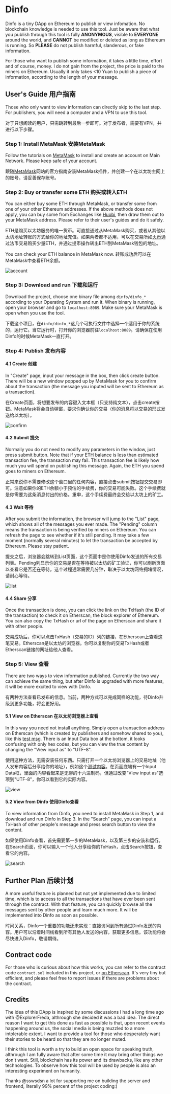 # Dinfo

Dinfo is a tiny DApp on Ethereum to publish or view infomation. No blockchain knowledge is needed to use this tool. Just be aware that what you publish through this tool is fully **ANONYMOUS**, visible to **EVERYONE** around the world, and **CANNOT** be modified or deleted as long as Ethereum is running. So **PLEASE** do not publish harmful, slanderous, or fake information.

For those who want to publish some information, it takes a little time, effort and of course, money. I do not gain from the project, the price is paid to the miners on Ethereum. Usually it only takes <10 Yuan to publish a piece of information, according to the length of your message.


## User's Guide 用户指南

Those who only want to view information can directly skip to the last step. For publishers, you will need a computer and a VPN to use this tool.

对于只想阅读的用户，只需跳转到最后一步即可。对于发布者，需要有VPN，并进行以下步骤。

### Step 1: Install MetaMask 安装MetaMask

Follow the tutorials on [MetaMask](https://metamask.io) to install and create an account on Main Network. Please keep safe of your account.

跟随[MetaMask](https://metamask.io)网站的官方指南安装MetaMask插件，并创建一个在以太坊主网上的账号。请妥善保存账号。


### Step 2: Buy or transfer some ETH 购买或转入ETH


You can either buy some ETH through MetaMask, or transfer some from one of your other Ethereum addresses. If the above methods does not apply, you can buy some from Exchanges like [Huobi](https://huobi.pro), then draw them out to your MetaMask address. Please refer to their user's guides and do it safely.

ETH是购买以太坊服务的唯一货币。可直接通过从MetaMask购买，或者从其他以太坊地址转账的方式给你的地址充值。如果两者都不适用，可以在交易所如[火币](https://huobi.pro)通过法币交易购买少量ETH，并通过提币操作转出ETH到MetaMask钱包的地址。

You can check your ETH balance in MetaMask now. 转账成功后可以在MetaMask中查看ETH余额。

![account](screenshots/account.png)

### Step 3: Download and run 下载和运行

Download the project, choose one binary file among `dinfo/dinfo_*`  according to your Operating System and run it. When binary is running, open your browser and go to `localhost:8089`. Make sure your MetaMask is open when you use the tool.

下载这个项目，在`dinfo/dinfo_*`这几个可执行文件中选择一个适用于你的系统的，运行它。当它运行时，打开你的浏览器前往`localhost:8089`。请确保在使用Dinfo的时候MetaMask一直打开。

### Step 4: Publish 发布内容


#### 4.1 Create 创建

In "Create" page, input your message in the box, then click create button. There will be a new window popped up by MetaMask for you to confirm about the transaction (the message you inputed will be sent to Ethereum as a transaction).

在Create页面，将想要发布的内容键入文本框（只支持纯文本），点击create按钮。MetaMask将会自动弹窗，要求你确认你的交易（你的消息将以交易的形式发送给以太坊）。

![confirm](screenshots/tx.png)

#### 4.2 Submit 提交

Normally you do not need to modify any parameters in the window, just press submit button. Note that if your ETH balance is less than estimated transaction fee, the transaction may fail. This transaction fee is likely how much you will spend on publishing this message. Again, the ETH you spend goes to miners on Ethereum.

正常来说你不需要修改这个窗口里的任何内容，直接点击submit按钮提交交易即可。注意如果你的ETH余额小于预估的手续费，你的交易可能失败。这个手续费就是你需要为这条消息付出的价格。重申，这个手续费最终会交给以太坊上的矿工。

#### 4.3 Wait 等待

After you submit the information, the browser will jump to the "List" page, which shows all of the messages you ever made. The "Pending" column means the transaction is being verified by miners on Ethereum. You can refresh the page to see whether if it's still pending. It may take a few moment (normally several minutes) to let the transaction be accepted by Ethereum. Please stay patient.

提交之后，浏览器会跳转到List页面，这个页面中是你使用Dinfo发送的所有交易列表。Pending列显示你的交易是否在等待被以太坊的矿工验证，你可以刷新页面以查看它是否还在等待。这个过程通常需要几分钟，取决于以太坊网络拥堵情况，请耐心等待。

![list](screenshots/list.jpeg)

#### 4.4 Share 分享

Once the transaction is done, you can click the link on the TxHash (the ID of the transaction) to check it on Etherscan, the block explorer of Ethereum. You can also copy the TxHash or url of the page on Etherscan and share it with other people. 

交易成功后，你可以点击TxHash（交易的ID）列的链接，在Etherscan上查看这笔交易。Etherscan是以太坊的浏览器。你可以复制你的交易TxHash或者Etherscan链接的网址给他人查看。

### Step 5: View 查看

There are two ways to view information published. Currently the two way can achieve the same thing, but after Dinfo is upgraded with more features, it will be more excited to view with Dinfo.

有两种方法查看已发布的信息。当前，两种方式可以完成同样的功能，待Dinfo升级到更多功能，将会更好用。

#### 5.1 View on Etherscan 在以太坊浏览器上查看

In this way you need not install anything. Simply open a transaction address on Etherscan (which is created by publishers and somehow shared to you), like this [test msg](https://etherscan.io/tx/0xcd54e3f3ef31fa94114a19963303d7f9a92a45f5ccda8120b97b1908f5d0cf4c). There is an Input Data box at the bottom, it looks confusing with only hex codes, but you can view the true content by changing the "View input as" to "UTF-8".

使用这种方法，无需安装任何东西。只需打开一个以太坊浏览器上的交易地址（他人发布内容后分享给你的地址），例如这个[测试内容](https://etherscan.io/tx/0xcd54e3f3ef31fa94114a19963303d7f9a92a45f5ccda8120b97b1908f5d0cf4c)。在页面底端有一个Input Data框，里面的内容看起来是无聊的十六进制码，但通过改变"View input as"选项到"UTF-8"，你可以看到它的实际内容。


![view](screenshots/view.png)


#### 5.2 View from Dinfo 使用Dinfo查看

To view information from Dinfo, you need to install MetaMask in Step 1, and download and run Dinfo in Step 3. In the "Search" page, you can input a TxHash of other people's message and press search button to view the content.

如果使用Dinfo查看，首先需要第一步的MetaMask，以及第三步的安装和运行。在Search页面，你可以输入一个他人分享给你的TxHash，点击Search按钮，查看它的内容。

![search](screenshots/search.png)

## Further Plan 后续计划

A more useful feature is planned but not yet implemented due to limited time, which is to access to all the transactions that have ever been sent through the contract. With that feature, you can quickly browse all the messages sent by other people and learn much more. It will be implemented into Dinfo as soon as possible.

时间关系，Dinfo一个重要的功能还未实现：直接访问到所有通过Dinfo发送的内容。用户可以沿着时间线看到所有其他人发送的内容，获取更多信息。该功能将会尽快进入Dinfo，敬请期待。

## Contract code

For those who is curious about how this works, you can refer to the contract code `contract.sol` included in this project, or [on Etherscan](https://etherscan.io/address/0x6d105976d1a93e1ce23b825b562519144a56d7a4). It's very tiny but efficient, and please feel free to report issues if there are problems about the contract.

## Credits

The idea of this DApp is inspired by some discussions I had a long time ago with @ExplorerFreda, althrough she decided it was a bad idea. The direct reason I want to get this done as fast as possible is that, upon recent events happening around us, the social media is being muzzled to a more intolerable extent. I want to provide a tool for those who desperately want their stories to be heard so that they are no longer muted.

I think this tool is worth a try to build an open space for speaking truth, althrough I am fully aware that after some time it may bring other things we don't want. Still, blockchain has its power and its drawbacks, like any other technologies. To observe how this tool will be used by people is also an interesting experiment on humanity.

Thanks @sswsdsn a lot for supporting me on building the server and frontend, literally 99% percent of the project coding:)
